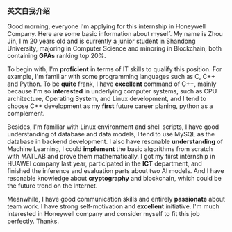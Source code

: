 ### 英文自我介绍

Good morning, everyone I'm applying for this internship in Honeywell Company.  Here are some basic information about myself. My name is Zhou Jin, I'm 20 years old and is currently a junior student in Shandong University, majoring in Computer Science and minoring in Blockchain, both containing **GPAs** ranking top 20%.

To begin with, I'm **proficient** in terms of IT skills to qualify this position. For example, I'm familiar with some programming languages such as C, C++ and Python. To be **quite** frank, I have **excellent** command of C++, mainly because I'm so **interested** in underlying computer systems, such as CPU architecture, Operating System, and Linux development, and I tend to choose C++ development as my **first** future career planing, python as a complement.

Besides, I'm familiar with Linux environment and shell scripts, I have good understanding of database and data models, I tend to use MySQL as the database in backend development. I also have resonable **understanding** of Machine Learning, I could **implement** the basic algorithms from scratch with MATLAB and prove them mathematically. I got my fiirst internship in HUAWEI company last year, participated in the **ICT** department, and finished the inference and evaluation parts about two AI models. And I have resonable knowledge about **cryptography** and blockchain, which could be the future trend on the Internet.

Meanwhile, I have good communication skills and entirely **passionate** about team work. I have strong self-motivation and **excellent** initiative. I'm much interested in Honeywell  company and consider myself to fit this job perfectly. Thanks.



















